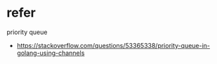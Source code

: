# refer
priority queue
- https://stackoverflow.com/questions/53365338/priority-queue-in-golang-using-channels